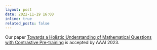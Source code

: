 ```yaml
---
layout: post
date: 2022-11-19 16:00
inline: true
related_posts: false
---
```


Our paper [Towards a Holistic Understanding of Mathematical Questions with Contrastive Pre-training](https://arxiv.org/abs/2301.07558) is accepted by AAAI 2023.
